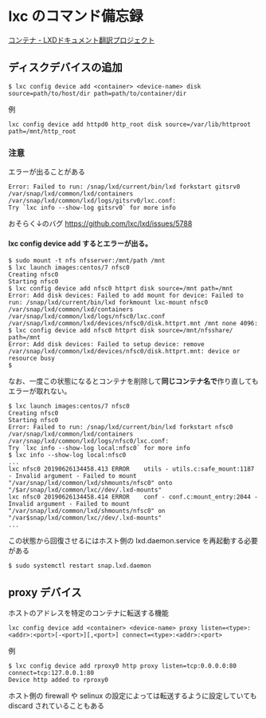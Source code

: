 # lxc のコマンド備忘録
[コンテナ - LXDドキュメント翻訳プロジェクト](https://lxd-ja.readthedocs.io/ja/latest/containers/)

## ディスクデバイスの追加

```
$ lxc config device add <container> <device-name> disk source=path/to/host/dir path=path/to/container/dir
```

例
```
lxc config device add httpd0 http_root disk source=/var/lib/httproot path=/mnt/http_root
```
### 注意
エラーが出ることがある
```
Error: Failed to run: /snap/lxd/current/bin/lxd forkstart gitsrv0 /var/snap/lxd/common/lxd/containers /var/snap/lxd/common/lxd/logs/gitsrv0/lxc.conf:
Try `lxc info --show-log gitsrv0` for more info
```

おそらく↓のバグ
https://github.com/lxc/lxd/issues/5788

#### lxc config device add するとエラーが出る。
```
$ sudo mount -t nfs nfsserver:/mnt/path /mnt
$ lxc launch images:centos/7 nfsc0
Creating nfsc0
Starting nfsc0
$ lxc config device add nfsc0 httprt disk source=/mnt path=/mnt
Error: Add disk devices: Failed to add mount for device: Failed to run: /snap/lxd/current/bin/lxd forkmount lxc-mount nfsc0 /var/snap/lxd/common/lxd/containers /var/snap/lxd/common/lxd/logs/nfsc0/lxc.conf /var/snap/lxd/common/lxd/devices/nfsc0/disk.httprt.mnt /mnt none 4096:                                       
$ lxc config device add nfsc0 httprt disk source=/mnt/nfsshare/ path=/mnt
Error: Add disk devices: Failed to setup device: remove /var/snap/lxd/common/lxd/devices/nfsc0/disk.httprt.mnt: device or resource busy 
$
```
なお、一度この状態になるとコンテナを削除して**同じコンテナ名で**作り直してもエラーが取れない。
```
$ lxc launch images:centos/7 nfsc0
Creating nfsc0
Starting nfsc0
Error: Failed to run: /snap/lxd/current/bin/lxd forkstart nfsc0 /var/snap/lxd/common/lxd/containers /var/snap/lxd/common/lxd/logs/nfsc0/lxc.conf:
Try `lxc info --show-log local:nfsc0` for more info
$ lxc info --show-log local:nfsc0
...
lxc nfsc0 20190626134458.413 ERROR    utils - utils.c:safe_mount:1187 - Invalid argument - Failed to mount "/var/snap/lxd/common/lxd/shmounts/nfsc0" onto "/$ar/snap/lxd/common/lxc//dev/.lxd-mounts"
lxc nfsc0 20190626134458.414 ERROR    conf - conf.c:mount_entry:2044 - Invalid argument - Failed to mount "/var/snap/lxd/common/lxd/shmounts/nfsc0" on "/var$snap/lxd/common/lxc//dev/.lxd-mounts"
...
```
この状態から回復させるにはホスト側の lxd.daemon.service を再起動する必要がある
```
$ sudo systemctl restart snap.lxd.daemon
```

## proxy デバイス
ホストのアドレスを特定のコンテナに転送する機能
```
lxc config device add <container> <device-name> proxy listen=<type>:<addr>:<port>[-<port>][,<port>] connect=<type>:<addr>:<port>
```

例
```
$ lxc config device add rproxy0 http proxy listen=tcp:0.0.0.0:80 connect=tcp:127.0.0.1:80
Device http added to rproxy0
```
ホスト側の firewall や selinux の設定によっては転送するように設定していても discard されていることもある
